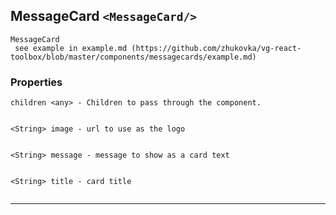 ## MessageCard `<MessageCard/>`

```
MessageCard
 see example in example.md (https://github.com/zhukovka/vg-react-toolbox/blob/master/components/messagecards/example.md) 
```

### Properties
```
children <any> - Children to pass through the component.   
                 

<String> image - url to use as the logo   
                 

<String> message - message to show as a card text   
                 

<String> title - card title   
                 
```


------------------------------------------------------------------

